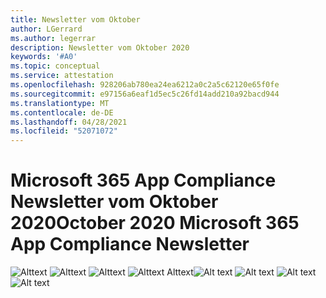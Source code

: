```yaml
---
title: Newsletter vom Oktober
author: LGerrard
ms.author: legerrar
description: Newsletter vom Oktober 2020
keywords: '#A0'
ms.topic: conceptual
ms.service: attestation
ms.openlocfilehash: 928206ab780ea24ea6212a0c2a5c62120e65f0fe
ms.sourcegitcommit: e97156a6eaf1d5ec5c26fd14add210a92bacd944
ms.translationtype: MT
ms.contentlocale: de-DE
ms.lasthandoff: 04/28/2021
ms.locfileid: "52071072"
---
```

# <a name="october-2020-microsoft-365-app-compliance-newsletter"></a><span data-ttu-id="79f16-104">Microsoft 365 App Compliance Newsletter vom Oktober 2020</span><span class="sxs-lookup"><span data-stu-id="79f16-104">October 2020 Microsoft 365 App Compliance Newsletter</span></span>

<span data-ttu-id="79f16-105">![Alttext ](../media/Oct_SS1_New.png)
 ![ Alttext ](../media/Oct_SS2.PNG)
 ![ Alttext ](../media/Oct_SS3.PNG)
 ![ Alttext Alttext](../media/Oct_SS4.PNG)</span><span class="sxs-lookup"><span data-stu-id="79f16-105">![Alt text](../media/Oct_SS1_New.png)
![Alt text](../media/Oct_SS2.PNG)
![Alt text](../media/Oct_SS3.PNG)
![Alt text](../media/Oct_SS4.PNG)</span></span>

